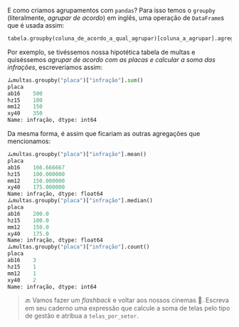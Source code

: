 E como criamos agrupamentos com `pandas`? Para isso temos o `groupby` (literalmente, _agrupar de acordo_) em inglês, uma operação de `DataFrame`s que é usada assim:

```python
tabela.groupby(coluna_de_acordo_a_qual_agrupar)[coluna_a_agrupar].agregação()
```

Por exemplo, se tivéssemos nossa hipotética tabela de multas e quiséssemos _agrupar de acordo com as placas e calcular a soma das infrações_, escreveríamos assim:    


```python
ムmultas.groupby("placa")["infração"].sum()
placa
ab16    500
hz15    100
mm12    150
xy40    350
Name: infração, dtype: int64
```

Da mesma forma, é assim que ficariam as outras agregações que mencionamos:

```python
ムmultas.groupby("placa")["infração"].mean()
placa
ab16    166.666667
hz15    100.000000
mm12    150.000000
xy40    175.000000
Name: infração, dtype: float64
ムmultas.groupby("placa")["infração"].median()
placa
ab16    200.0
hz15    100.0
mm12    150.0
xy40    175.0
Name: infração, dtype: float64
ムmultas.groupby("placa")["infração"].count()
placa
ab16    3
hz15    1
mm12    1
xy40    2
Name: infração, dtype: int64
```


> 🔙  Vamos fazer um _flashback_ e voltar aos nossos cinemas :movie_camera:. Escreva em seu caderno uma expressão que calcule a soma de telas pelo tipo de gestão e atribua a `telas_por_setor`.
